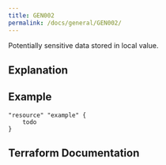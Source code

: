```yaml
---
title: GEN002
permalink: /docs/general/GEN002/
---
```


Potentially sensitive data stored in local value.

## Explanation

## Example

```
"resource" "example" {
	todo
}
```

## Terraform Documentation
